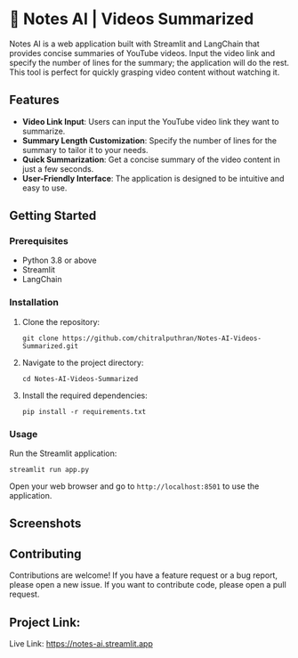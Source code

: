 # 📝 Notes AI | Videos Summarized

Notes AI is a web application built with Streamlit and LangChain that provides concise summaries of YouTube videos. Input the video link and specify the number of lines for the summary; the application will do the rest. This tool is perfect for quickly grasping video content without watching it.

## Features

- **Video Link Input**: Users can input the YouTube video link they want to summarize.
- **Summary Length Customization**: Specify the number of lines for the summary to tailor it to your needs.
- **Quick Summarization**: Get a concise summary of the video content in just a few seconds.
- **User-Friendly Interface**: The application is designed to be intuitive and easy to use.


## Getting Started

### Prerequisites

- Python 3.8 or above
- Streamlit
- LangChain

### Installation

1. Clone the repository:
   ```
   git clone https://github.com/chitralputhran/Notes-AI-Videos-Summarized.git
   ```

2. Navigate to the project directory:
   ```
   cd Notes-AI-Videos-Summarized
   ```

3. Install the required dependencies:
   ```
   pip install -r requirements.txt
   ```

### Usage

Run the Streamlit application:
```
streamlit run app.py
```
Open your web browser and go to `http://localhost:8501` to use the application.

## Screenshots



## Contributing

Contributions are welcome! If you have a feature request or a bug report, please open a new issue. If you want to contribute code, please open a pull request.

## Project Link: 
Live Link: https://notes-ai.streamlit.app

